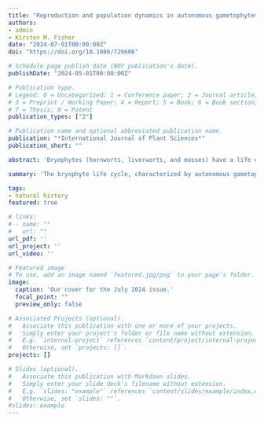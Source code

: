 ```yaml
---
title: "Reproduction and population dynamics in autonomous gametophytes"
authors:
- admin
- Kirsten M. Fisher
date: "2024-07-01T00:00:00Z"
doi: "https://doi.org/10.1086/729606"

# Schedule page publish date (NOT publication's date).
publishDate: "2024-05-01T00:00:00Z"

# Publication type.
# Legend: 0 = Uncategorized; 1 = Conference paper; 2 = Journal article;
# 3 = Preprint / Working Paper; 4 = Report; 5 = Book; 6 = Book section;
# 7 = Thesis; 8 = Patent
publication_types: ["2"]

# Publication name and optional abbreviated publication name.
publication: "*International Journal of Plant Sciences*"
publication_short: ""

abstract: 'Bryophytes (hornworts, liverworts, and mosses) have a life cycle similar to that of early land plants and that differs dramatically from extant sporophyte-dominant plants. The bryophyte life cycle, characterized by autonomous gametophytes (and dependent sporophytes), has profound impacts on reproductive biology, specifically: (1) the retention of ancestral swimming sperm, (2) U/V sex chromosomes, (3) sexual system diversity, (4) sexual dimorphism, (5) sexual conflict, and (6) population dynamics. In this review, we summarize recent and foundational findings in these focal areas, and contextualize bryophyte reproduction within the reproductive patterns and processes of land plants at large. Furthermore, we synthesize research in these focal areas of bryophyte reproductive biology to hypothesize how they may contribute to the extreme sex ratio biases common in bryophytes. Multiple mechanisms have been proposed to explain bryophyte sex ratio biases, ranging from meiotic sex ratio variation to differential growth and survival of the sexes, and it is likely that multiple factors related to the unique biology of bryophytes interact to produce observed sex ratios. The gametophyte- dominant life cycle of bryophytes has proven to be a successful way of life, given that it has persisted for hundreds of millions of years. However, many features of bryophyte reproduction are associated with higher extinction risk, especially under environmental change. Better understanding the controls on bryophyte reproductive patterns and the widespread effects of the gametophyte-dominant life cycle allows us to gain insight on land plant evolution and to better conserve and protect the diversity of extant land plants.'

summary: 'The bryophyte life cycle, characterized by autonomous gametophytes (and dependent sporophytes), has profound impacts on reproductive biology, specifically: (1) the retention of ancestral swimming sperm, (2) U/V sex chromosomes, (3) sexual system diversity, (4) sexual dimorphism, (5) sexual conflict, and (6) population dynamics. In this review, we summarize recent and foundational findings in these focal areas, and contextualize bryophyte reproduction within the reproductive patterns and processes of land plants at large.'

tags:
- natural history
featured: true

# links:
# - name: ""
#   url: ""
url_pdf: ''
url_project: ''
url_video: ''

# Featured image
# To use, add an image named `featured.jpg/png` to your page's folder. 
image:
  caption: 'Our cover for the July 2024 issue.'
  focal_point: ""
  preview_only: false

# Associated Projects (optional).
#   Associate this publication with one or more of your projects.
#   Simply enter your project's folder or file name without extension.
#   E.g. `internal-project` references `content/project/internal-project/index.md`.
#   Otherwise, set `projects: []`.
projects: []

# Slides (optional).
#   Associate this publication with Markdown slides.
#   Simply enter your slide deck's filename without extension.
#   E.g. `slides: "example"` references `content/slides/example/index.md`.
#   Otherwise, set `slides: ""`.
#slides: example
---
```




